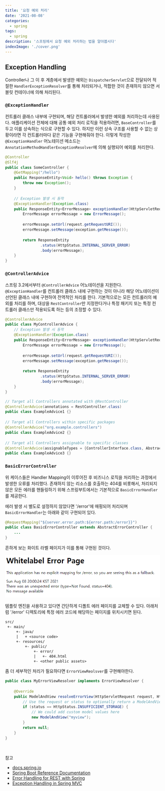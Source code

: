 ```yaml
---
title: '요청 예외 처리'
date: '2021-08-08'
categories:
  - spring
tags:
  - spring
description: '스프링에서 요청 예외 처리하는 법을 알아봅시다'
indexImage: './cover.png'
---
```


## Exception Handling  

Controller나 그 이 후 계층에서 발생한 예외는 ```DispatcherServlet```으로 전달되어 적절한 ```HandlerExceptionResolver```를 통해 처리되거나, 
적합한 것이 존재하지 않으면 서블릿 컨테이너에 의해 처리된다. 

### ```@ExceptionHandler```  

컨트롤러 클래스 내부에 구현되며, 해당 컨트롤러에서 발생한 예외를 처리하는데 사용된다. 
애플리케이션 전체에 대해 공통 예외 처리 로직을 적용하려면, ```BaseController```를 두고 이를 상속하는 식으로 구현할 수 있다. 
하지만 이런 상속 구조를 사용할 수 없는 상황이라면 각 컨트롤러마다 같은 기능을 구현해줘야 한다. 
이렇게 작성한 ```@ExceptionHandler``` 어노테이션 메소드는 ```AnnotationMethodHandlerExceptionResolver```에 의해 실행되어 예외를 처리한다. 

``` java
@Controller
@Slf4j
public class SomeController {
    @GetMapping("/hello")
    public ResponseEntity<Void> hello() throws Exception {
        throw new Exception();
    }

	// Exception 발생 시 동작
    @ExceptionHandler(Exception.class)
    public ResponseEntity<ErrorMessage> exceptionHandler(HttpServletRequest request, Exception exception) {
        ErrorMessage errorMessage = new ErrorMessage();

        errorMessage.setUrl(request.getRequestURI());
        errorMessage.setMessage(exception.getMessage());

        return ResponseEntity
                .status(HttpStatus.INTERNAL_SERVER_ERROR)
                .body(errorMessage);
    }
}
```

### ```@ControllerAdvice```  

스프링 3.2에서부터 ```@ControllerAdvice``` 어노테이션을 지원한다. 
```@ExceptionHandler```를 컨트롤러 클래스 내에 구현하는 것이 아니라 해당 어노테이션이 선언된 클래스 내에 구현하여 전역적인 처리를 한다. 
기본적으로는 모든 컨트롤러의 예외를 처리를 하며, 대상을 ```RestController```만 지정한다거나 특정 패키지 또는 특정 컨트롤러 클래스만 적용되도록 하는 등의 조정할 수 있다. 

``` java
@ControllerAdvice
public class MyControllerAdvice {
	// Exception 발생 시 동작
    @ExceptionHandler(Exception.class)
    public ResponseEntity<ErrorMessage> exceptionHandler(HttpServletRequest request, Exception exception) {
        ErrorMessage errorMessage = new ErrorMessage();

        errorMessage.setUrl(request.getRequestURI());
        errorMessage.setMessage(exception.getMessage());

        return ResponseEntity
                .status(HttpStatus.INTERNAL_SERVER_ERROR)
                .body(errorMessage);
    }
}
```

``` java
// Target all Controllers annotated with @RestController
@ControllerAdvice(annotations = RestController.class)
public class ExampleAdvice1 {}

// Target all Controllers within specific packages
@ControllerAdvice("org.example.controllers")
public class ExampleAdvice2 {}

// Target all Controllers assignable to specific classes
@ControllerAdvice(assignableTypes = {ControllerInterface.class, AbstractController.class})
public class ExampleAdvice3 {}
```

### ```BasicErrorController```  

위 케이스들은 Handler Mapping이 이루어진 후 비즈니스 로직을 처리하는 과정에서 발생한 오류를 처리했다. 
존재하지 않는 리소스를 호출하는 404를 비롯해서, 처리되지 않은 모든 에러를 핸들링하기 위해 스프링부트에서는 기본적으로 ```BasicErrorHandler```를 제공한다. 

에러 발생 시 별도로 설정하지 않았다면 '/error'에 매핑되어 처리되며 ```BasicErrorHandler```는 아래와 같이 구현되어 있다. 

``` java
@RequestMapping("${server.error.path:${error.path:/error}}")
public class BasicErrorController extends AbstractErrorController {
    ...
}
```

흔하게 보는 화이트 라벨 페이지가 이를 통해 구현된 것이다.

![white-label-404](white-label-404.png)

템플릿 엔진을 사용하고 있다면 간단하게 디폴트 에러 페이지를 교체할 수 있다. 
아래처럼 '/error' 디렉토리에 특정 에러 코드에 해당하는 페이지를 위치시키면 된다. 

``` text
src/
 +- main/
     +- java/
     |   + <source code>
     +- resources/
         +- public/
             +- error/
             |   +- 404.html
             +- <other public assets>
```

좀 더 세부적인 처리가 필요하다면 ```ErrorViewReolsver```를 구현해야한다. 

``` java
public class MyErrorViewResolver implements ErrorViewResolver {

    @Override
    public ModelAndView resolveErrorView(HttpServletRequest request, HttpStatus status, Map<String, Object> model) {
        // Use the request or status to optionally return a ModelAndView
        if (status == HttpStatus.INSUFFICIENT_STORAGE) {
            // We could add custom model values here
            new ModelAndView("myview");
        }
        return null;
    }
}
```

<br/>

참고
- [docs.spring.io](https://docs.spring.io/spring-framework/docs/3.0.0.M4/reference/html/ch15s09.html)
- [Spring Boot Reference Documentation](https://docs.spring.io/spring-boot/docs/current/reference/htmlsingle/#features.developing-web-applications.spring-mvc.error-handling)
- [Error Handling for REST with Spring](https://www.baeldung.com/exception-handling-for-rest-with-spring)
- [Exception Handling in Spring MVC](https://spring.io/blog/2013/11/01/exception-handling-in-spring-mvc)